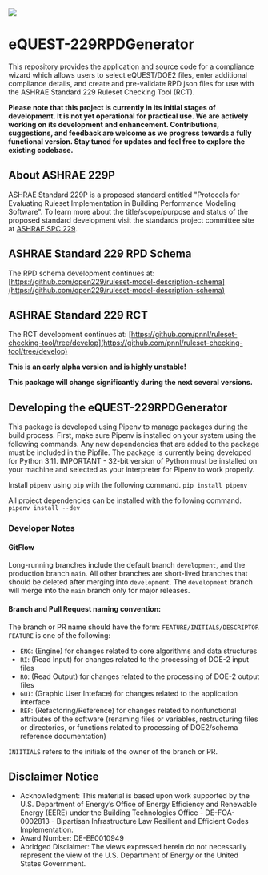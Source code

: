 <img src="https://github.com/Karpman-Consulting/eQUEST-229RPDGenerator/actions/workflows/python-app.yml/badge.svg?branch=development">

# eQUEST-229RPDGenerator
This repository provides the application and source code for a compliance wizard which allows users to select eQUEST/DOE2 files, enter additional compliance details, and create and pre-validate RPD json files for use with the ASHRAE Standard 229 Ruleset Checking Tool (RCT). 

**Please note that this project is currently in its initial stages of development. It is not yet operational for practical use. We are actively working on its development and enhancement. Contributions, suggestions, and feedback are welcome as we progress towards a fully functional version. Stay tuned for updates and feel free to explore the existing codebase.**

## About ASHRAE 229P

ASHRAE Standard 229P is a proposed standard entitled "Protocols for Evaluating Ruleset Implementation in Building Performance Modeling Software". To learn more about the title/scope/purpose and status of the proposed standard development visit the standards project committee site at [ASHRAE SPC 229](https://tpc.ashrae.org/?cmtKey=9ffa4db6-eebe-4418-a8c4-d0c220603735).

## ASHRAE Standard 229 RPD Schema
The RPD schema development continues at: [https://github.com/open229/ruleset-model-description-schema](https://github.com/open229/ruleset-model-description-schema)

## ASHRAE Standard 229 RCT
The RCT development continues at: [https://github.com/pnnl/ruleset-checking-tool/tree/develop](https://github.com/pnnl/ruleset-checking-tool/tree/develop)

**This is an early alpha version and is highly unstable!**

**This package will change significantly during the next several versions.**

## Developing the eQUEST-229RPDGenerator
This package is developed using Pipenv to manage packages during the build process.  First, make sure Pipenv is installed on your system using the following commands. Any new dependencies that are added to the package must be included in the Pipfile. The package is currently being developed for Python 3.11.  IMPORTANT - 32-bit version of Python must be installed on your machine and selected as your interpreter for Pipenv to work properly.

Install `pipenv` using `pip` with the following command.
`pip install pipenv`

All project dependencies can be installed with the following command.
`pipenv install --dev`

### Developer Notes
#### GitFlow
Long-running branches include the default branch `development`, and the production branch `main`.
All other branches are short-lived branches that should be deleted after merging into `development`.
The `development` branch will merge into the `main` branch only for major releases.

#### Branch and Pull Request naming convention:
The branch or PR name should have the form: `FEATURE/INITIALS/DESCRIPTOR`   
`FEATURE` is one of the following:  
- `ENG`: (Engine) for changes related to core algorithms and data structures  
- `RI`:  (Read Input) for changes related to the processing of DOE-2 input files  
- `RO`:  (Read Output) for changes related to the processing of DOE-2 output files  
- `GUI`: (Graphic User Inteface) for changes related to the application interface
- `REF`: (Refactoring/Reference) for changes related to nonfunctional attributes of the software (renaming files or variables, restructuring files or directories, or functions related to processing of DOE2/schema reference documentation) 

`INIITIALS` refers to the initials of the owner of the branch or PR.

## Disclaimer Notice      
- Acknowledgment: This material is based upon work supported by the U.S. Department of Energy’s Office of Energy Efficiency and Renewable Energy (EERE) under the Building Technologies Office - DE-FOA-0002813 - Bipartisan Infrastructure Law Resilient and Efficient Codes Implementation.  
- Award Number: DE-EE0010949  
- Abridged Disclaimer:  The views expressed herein do not necessarily represent the view of the U.S. Department of Energy or the United States Government.  
